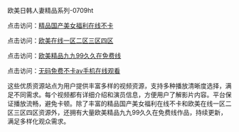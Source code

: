 欧美日韩人妻精品系列-0709ht

点击访问：<a href="https://heiliaoll4qsx.pages.dev">精品国产美女福利在线不卡</a>

点击访问：<a href="https://heiliaowzu4ur.pages.dev">欧美在线一区二区三区四区</a>

点击访问：<a href="https://heiliaozj3tjd.pages.dev">欧美精品九九99久久在免费线</a>

点击访问：<a href="https://heiliaoe8ajia.pages.dev">无码免费不卡av手机在线观看</a>

这些优质资源站点为用户提供丰富多样的视频资源，支持多种播放清晰度选择，满足不同需求。每个视频都有详细介绍和演员信息，方便用户了解影片内容。平台保证播放流畅，避免卡顿。除了丰富的精品国产美女福利在线不卡和欧美在线一区二区三区四区资源外，还拥有大量欧美精品九九99久久在免费线作品，持续更新，满足多样化观众需求。

<span style="display:none;">[Canonical link](）</span>
